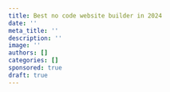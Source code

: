 ```yaml
---
title: Best no code website builder in 2024
date: ''
meta_title: ''
description: ''
image: ''
authors: []
categories: []
sponsored: true
draft: true
---
```


